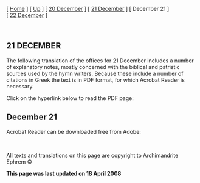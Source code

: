 \[ [Home](index.md) \] \[ [Up](forefeas.md) \] \[ [20 December](20dec.md) \] \[ [21 December](21dec.md) \] \[ December 21 \] \[ [22 December](22dec.md) \]

 

21 DECEMBER
-----------

The following translation of the offices for 21 December includes a number of explanatory notes, mostly concerned with the biblical and patristic sources used by the hymn writers. Because these include a number of citations in Greek the text is in PDF format, for which Acrobat Reader is necessary.

Click on the hyperlink below to read the PDF page:

[](Dec21emForefeast.pdf)

December 21
-----------

Acrobat Reader can be downloaded free from Adobe:

 

All texts and translations on this page are copyright to Archimandrite Ephrem ©

**This page was last updated on 18 April 2008**
